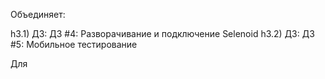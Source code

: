 

Объединяет:

h3.1) ДЗ: ДЗ #4: Разворачивание и подключение Selenoid
h3.2) ДЗ: ДЗ #5: Мобильное тестирование


Для 
